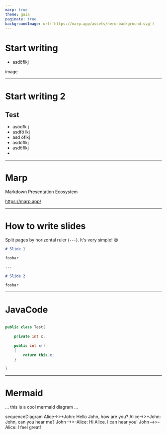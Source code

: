```yaml
---
marp: true
theme: gaia
paginate: true
backgroundImage: url('https://marp.app/assets/hero-background.svg')
---
```


<!-- header: Claudio Landerer -->

# Start writing
- asdöflkj 

image

---
# Start writing 2
## Test
- asödfk j
- asdfö lkj
- asd öflkj
- asdöflkj 
- asdöflkj 
- 

---

# **Marp**

Markdown Presentation Ecosystem

https://marp.app/

---

# How to write slides

Split pages by horizontal ruler (`---`). It's very simple! :satisfied:

```markdown
# Slide 1

foobar

---

# Slide 2

foobar
```

---

# JavaCode

```java

public class Test{
    
    private int x;
    
    public int x()
    {
        return this.x;
    }

}

```
---

# Mermaid
... this is a cool mermaid diagram ...

<div class="mermaid">

sequenceDiagram
    Alice->>+John: Hello John, how are you?
    Alice->>+John: John, can you hear me?
    John-->>-Alice: Hi Alice, I can hear you!
    John-->>-Alice: I feel great!
</div>